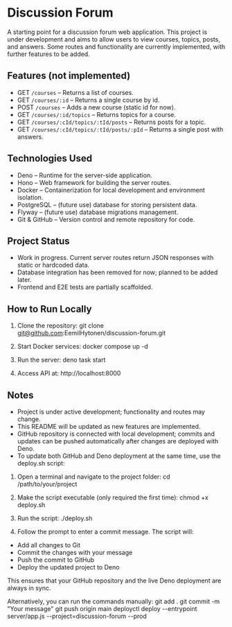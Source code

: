# Discussion Forum

A starting point for a discussion forum web application. This project is under development and aims to allow users to view courses, topics, posts, and answers. Some routes and functionality are currently implemented, with further features to be added.

## Features (not implemented)

- GET `/courses` – Returns a list of courses.
- GET `/courses/:id` – Returns a single course by id.
- POST `/courses` – Adds a new course (static id for now).
- GET `/courses/:id/topics` – Returns topics for a course.
- GET `/courses/:cId/topics/:tId/posts` – Returns posts for a topic.
- GET `/courses/:cId/topics/:tId/posts/:pId` – Returns a single post with answers.

## Technologies Used

- Deno – Runtime for the server-side application.
- Hono – Web framework for building the server routes.
- Docker – Containerization for local development and environment isolation.
- PostgreSQL – (future use) database for storing persistent data.
- Flyway – (future use) database migrations management.
- Git & GitHub – Version control and remote repository for code.

## Project Status

- Work in progress. Current server routes return JSON responses with static or hardcoded data.
- Database integration has been removed for now; planned to be added later.
- Frontend and E2E tests are partially scaffolded.

## How to Run Locally

1. Clone the repository:
git clone git@github.com:EemilHytonen/discussion-forum.git

2. Start Docker services:
docker compose up -d

3. Run the server:
deno task start

4. Access API at:
http://localhost:8000

## Notes

- Project is under active development; functionality and routes may change.
- This README will be updated as new features are implemented.
- GitHub repository is connected with local development; commits and updates can be pushed automatically after changes are deployed with Deno.
- To update both GitHub and Deno deployment at the same time, use the deploy.sh script:

1. Open a terminal and navigate to the project folder:
cd /path/to/your/project

2. Make the script executable (only required the first time):
chmod +x deploy.sh

3. Run the script:
./deploy.sh

4. Follow the prompt to enter a commit message. The script will:
- Add all changes to Git
- Commit the changes with your message
- Push the commit to GitHub
- Deploy the updated project to Deno

This ensures that your GitHub repository and the live Deno deployment are always in sync.

Alternatively, you can run the commands manually:
git add .
git commit -m "Your message"
git push origin main
deployctl deploy --entrypoint server/app.js --project=discussion-forum --prod
